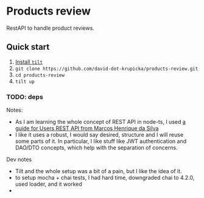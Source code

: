 # Products review
RestAPI to handle product reviews.

## Quick start
1. [Install `tilt`](https://github.com/windmilleng/tilt#installing)
2. `git clone https://github.com/david-dot-krupicka/products-review.git`
3. `cd products-review`
4. `tilt up`

### TODO: deps


Notes:
* As I am learning the whole concept of REST API in node-ts,
  I used [a guide for Users REST API from Marcos Henrique da Silva](https://www.toptal.com/express-js/nodejs-typescript-rest-api-pt-1)
* I like it uses a robust, I would say desired, structure
  and I will reuse some parts of it. 
  In particular, I like stuff like JWT authentication and DAO/DTO concepts,
  which help with the separation of concerns.

Dev notes
* Tilt and the whole setup was a bit of a pain, but I like the idea of it.
* to setup mocha + chai tests, I had hard time, downgraded chai to 4.2.0, used loader, and it worked
* 